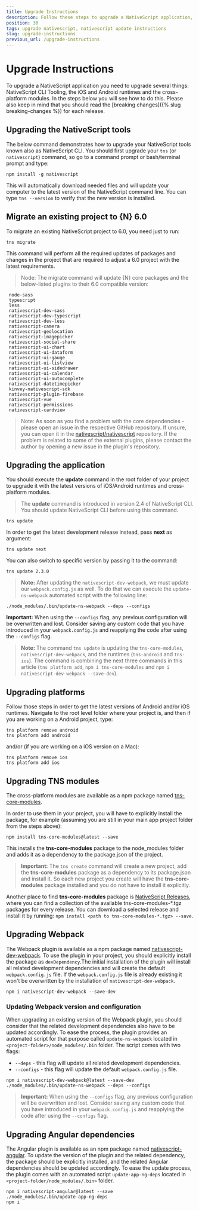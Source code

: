 ```yaml
---
title: Upgrade Instructions
description: Follow these steps to upgrade a NativeScript application, which includes updating the CLI tooling, the iOS and Android runtimes and the cross-platform modules.
position: 30
tags: upgrade nativescript, nativescript update instructions
slug: upgrade-instructions
previous_url: /upgrade-instructions
---
```


# Upgrade Instructions

To upgrade a NativeScript application you need to upgrade several things: NativeScript CLI Tooling, the iOS and Android runtimes and the cross-platform modules. In the steps below you will see how to do this. Please also keep in mind that you should read the [breaking changes]({% slug breaking-changes %}) for each release.

## Upgrading the NativeScript tools

The below command demonstrates how to upgrade your NativeScript tools known also as NativeScript CLI.
You should first upgrade your `tns` (or `nativescript`) command, so go to a command prompt or bash/terminal prompt and type:

```
npm install -g nativescript
```

This will automatically download needed files and will update your computer to the latest version of the NativeScript command line.
You can type `tns --version` to verify that the new version is installed.

## Migrate an existing project to {N} 6.0
To migrate an existing NativeScript project to 6.0, you need just to run:

```
tns migrate
```
This command will perform all the required updates of packages and changes in the project that are required to adjust a 6.0 project with the latest requirements.

> Node: The migrate command will update {N} core packages and the below-listed plugins to their 6.0 compatible version:
```
 node-sass
 typescript
 less
 nativescript-dev-sass
 nativescript-dev-typescript
 nativescript-dev-less
 nativescript-camera
 nativescript-geolocation
 nativescript-imagepicker
 nativescript-social-share
 nativescript-ui-chart
 nativescript-ui-dataform
 nativescript-ui-gauge
 nativescript-ui-listview
 nativescript-ui-sidedrawer
 nativescript-ui-calendar
 nativescript-ui-autocomplete
 nativescript-datetimepicker
 kinvey-nativescript-sdk
 nativescript-plugin-firebase
 nativescript-vue
 nativescript-permissions
 nativescript-cardview
```

> Note: As soon as you find a problem with the core dependencies - please open an issue in the respective GitHub repository. If unsure, you can open it in the [nativescript/nativescript](https://github.com/nativescript/nativescript/issues) repository. If the problem is related to some of the external plugins, please contact the author by opening a new issue in the plugin's repository.

## Upgrading the application

You should execute the **update** command in the root folder of your project to upgrade it with the latest versions of iOS/Android runtimes and cross-platform modules.

>The **update** command is introduced in version 2.4 of NativeScript CLI. You should update NativeScript CLI before using this command.

```
tns update
```

In order to get the latest development release instead, pass **next** as argument:

```
tns update next
```

You can also switch to specific version by passing it to the command:

```
tns update 2.3.0
```

> **Note:** After updating the `nativescript-dev-webpack`, we must update our `webpack.config.js` as well. To do that we can execute the `update-ns-webpack`  automated script with the following line: 
```
./node_modules/.bin/update-ns-webpack --deps --configs
```
**Important:** When using the `--configs` flag, any previous configuration will be overwritten and lost. Consider saving any custom code that you have introduced in your `webpack.config.js` and reapplying the code after using the `--configs` flag.

> **Note:** The command `tns update` is updating the `tns-core-modules`, `nativescript-dev-webpack`, and the runtimes (`tns-android` and `tns-ios`). The command is combining the next three commands in this article (`tns platform add`, `npm i tns-core-modules` and `npm i nativescript-dev-webpack --save-dev`).

## Upgrading platforms

Follow those steps in order to get the latest versions of Android and/or iOS runtimes. Navigate to the root level folder where your project is, and then if you are working on a Android project, type:

```
tns platform remove android
tns platform add android
```

and/or (if you are working on a iOS version on a Mac):

```
tns platform remove ios
tns platform add ios
```

## Upgrading TNS modules

The cross-platform modules are available as a npm package named [tns-core-modules](https://www.npmjs.com/package/tns-core-modules).

In order to use them in your project, you will have to explicitly install the package, for example (assuming you are still in your main app project folder from the steps above):

```
npm install tns-core-modules@latest --save
```

This installs the **tns-core-modules** package to the node_modules folder and adds it as a dependency to the package.json of the project.

> **Important:** The `tns create` command will create a new project, add the **tns-core-modules** package as a dependency to its package.json and install it. So each new project you create will have the **tns-core-modules** package installed and you do not have to install it explicitly.

Another place to find **tns-core-modules** package is [NativeScript Releases](https://github.com/NativeScript/NativeScript/releases/), where you can find a collection of the available tns-core-modules-\*.tgz packages for every release. You can download a selected release and install it by running: `npm install <path to tns-core-modules-*.tgz> --save`.

## Upgrading Webpack

The Webpack plugin is available as a npm package named [nativescript-dev-webpack](https://www.npmjs.com/package/nativescript-dev-webpack). To use the plugin in your project, you should explicitly install the package as `devDependency`.The initial installation of the plugin will install all related development dependencies and will create the default `webpack.config.js` file. If the `webpack.config.js` file is already existing it won't be overwritten by the installation of `nativescript-dev-webpack`.

```
npm i nativescript-dev-webpack --save-dev
```

### Updating Webpack version and configuration

When upgrading an existing version of the Webpack plugin, you should consider that the related development dependencies also have to be updated accordingly. To ease the process, the plugin provides an automated script for that purpose called `update-ns-webpack` located in `<project-folder>/node_modules/.bin` folder. The script comes with two flags:
- `--deps` - this flag will update all related development dependencies.
- `--configs` - this flag will update the default `webpack.config.js` file.

```
npm i nativescript-dev-webpack@latest --save-dev
./node_modules/.bin/update-ns-webpack --deps --configs
```

> **Important:** When using the `--configs` flag, any previous configuration will be overwritten and lost. Consider saving any custom code that you have introduced in your `webpack.config.js` and reapplying the code after using the `--configs` flag.

## Upgrading Angular dependencies

The Angular plugin is available as an npm package named [nativescript-angular](https://www.npmjs.com/package/nativescript-angular). To update the version of the plugin and the related dependency, the package should be explicitly installed, and the related Angular dependencies should be updated accordingly. To ease the update process, the plugin comes with an automated script `update-app-ng-deps` located in `<project-folder/node_modules/.bin>` folder.

```
npm i nativescript-angular@latest --save
./node_modules/.bin/update-app-ng-deps
npm i
```
